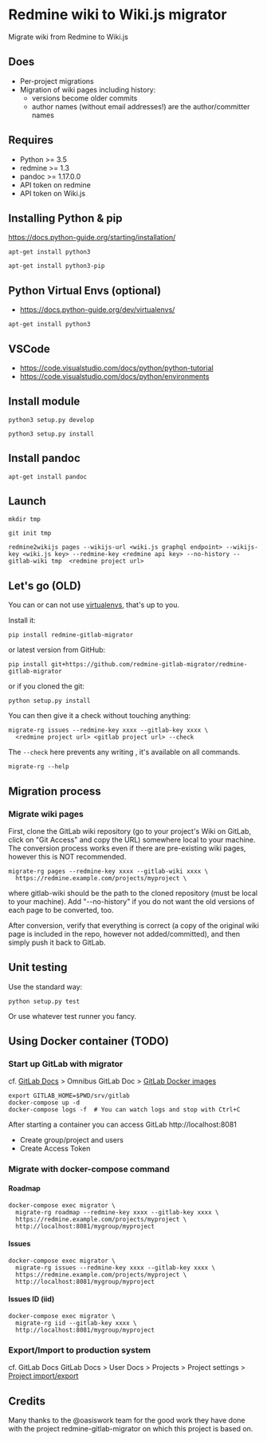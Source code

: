 Redmine wiki to Wiki.js migrator
================================



Migrate wiki from Redmine to Wiki.js

Does
----

- Per-project migrations
- Migration of wiki pages including history:
  - versions become older commits
  - author names (without email addresses!) are the author/committer names

Requires
--------

- Python >= 3.5
- redmine >= 1.3
- pandoc >= 1.17.0.0
- API token on redmine
- API token on Wiki.js



## Installing Python & pip

https://docs.python-guide.org/starting/installation/

`apt-get install python3`

`apt-get install python3-pip`

## Python Virtual Envs (optional)

* https://docs.python-guide.org/dev/virtualenvs/

`apt-get install python3`

## VSCode 

* https://code.visualstudio.com/docs/python/python-tutorial
* https://code.visualstudio.com/docs/python/environments

## Install module

`python3 setup.py develop`

`python3 setup.py install`


## Install pandoc

`apt-get install pandoc`


## Launch

`mkdir tmp`

`git init tmp`

`redmine2wikijs pages --wikijs-url <wiki.js graphql endpoint> --wikijs-key <wiki.js key> --redmine-key <redmine api key> --no-history --gitlab-wiki tmp  <redmine project url>`

Let's go (OLD)
---------------

You can or can not use
[virtualenvs](http://docs.python-guide.org/en/latest/dev/virtualenvs/), that's
up to you.

Install it:

    pip install redmine-gitlab-migrator

or latest version from GitHub:

    pip install git+https://github.com/redmine-gitlab-migrator/redmine-gitlab-migrator

or if you cloned the git:

    python setup.py install

You can then give it a check without touching anything:

    migrate-rg issues --redmine-key xxxx --gitlab-key xxxx \
      <redmine project url> <gitlab project url> --check

The `--check` here prevents any writing , it's available on all
commands.

    migrate-rg --help

Migration process
-----------------

### Migrate wiki pages

First, clone the GitLab wiki repository (go to your project's Wiki on GitLab,
click on "Git Access" and copy the URL) somewhere local to your machine. The
conversion process works even if there are pre-existing wiki pages, however
this is NOT recommended.

    migrate-rg pages --redmine-key xxxx --gitlab-wiki xxxx \
      https://redmine.example.com/projects/myproject \

where gitlab-wiki should be the path to the cloned repository (must be local
to your machine). Add "--no-history" if you do not want the old versions of
each page to be converted, too.

After conversion, verify that everything is correct (a copy of the original
wiki page is included in the repo, however not added/committed), and then
simply push it back to GitLab.

Unit testing
------------

Use the standard way:

    python setup.py test

Or use whatever test runner you fancy.

Using Docker container (TODO)
-----------------------------

### Start up GitLab with migrator

cf. [GitLab Docs](https://docs.gitlab.com/) > Omnibus GitLab Doc > [GitLab Docker images](https://docs.gitlab.com/omnibus/docker/)

    export GITLAB_HOME=$PWD/srv/gitlab
    docker-compose up -d
    docker-compose logs -f  # You can watch logs and stop with Ctrl+C

After starting a container you can access GitLab http://localhost:8081

- Create group/project and users
- Create Access Token

### Migrate with docker-compose command

#### Roadmap

    docker-compose exec migrator \
      migrate-rg roadmap --redmine-key xxxx --gitlab-key xxxx \
      https://redmine.example.com/projects/myproject \
      http://localhost:8081/mygroup/myproject

#### Issues

    docker-compose exec migrator \
      migrate-rg issues --redmine-key xxxx --gitlab-key xxxx \
      https://redmine.example.com/projects/myproject \
      http://localhost:8081/mygroup/myproject

#### Issues ID (iid)

    docker-compose exec migrator \
      migrate-rg iid --gitlab-key xxxx \
      http://localhost:8081/mygroup/myproject

### Export/Import to production system

cf. GitLab Docs
GitLab Docs > User Docs > Projects > Project settings > [Project import/export](https://docs.gitlab.com/ee/user/project/settings/import_export.html)

Credits
----------------------
Many thanks to the @oasiswork team for the good work they have done with the project redmine-gitlab-migrator on which this project is based on.
